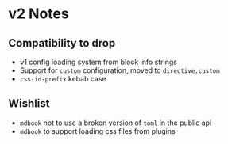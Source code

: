 # v2 Notes

## Compatibility to drop

- v1 config loading system from block info strings
- Support for `custom` configuration, moved to `directive.custom`
- `css-id-prefix` kebab case

## Wishlist

- `mdbook` not to use a broken version of `toml` in the public api
- `mdbook` to support loading css files from plugins
